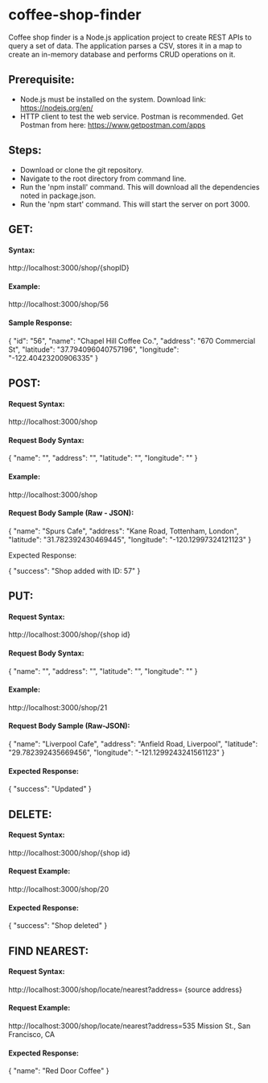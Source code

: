 # coffee-shop-finder
Coffee shop finder is a Node.js application project to create REST APIs to query a set of data. The application parses a CSV, stores it in a map to create an in-memory database and performs CRUD operations on it.

## Prerequisite:

- Node.js must be installed on the system.
  Download link: https://nodejs.org/en/
- HTTP client to test the web service. Postman is recommended.
  Get Postman from here: https://www.getpostman.com/apps



## Steps:
- Download or clone the git repository.
- Navigate to the root directory from command line.
- Run the 'npm install' command. This will download all the dependencies noted in package.json.
- Run the 'npm start' command. This will start the server on port 3000.

## GET:

#### Syntax: 

http://localhost:3000/shop/{shopID}

#### Example:

http://localhost:3000/shop/56

#### Sample Response:

{
    "id": "56",
    "name": "Chapel Hill Coffee Co.",
    "address": "670 Commercial St",
    "latitude": "37.794096040757196",
    "longitude": "-122.40423200906335"
}

## POST:

#### Request Syntax: 

http://localhost:3000/shop

#### Request Body Syntax:
{
    "name": "",
    "address": "",
    "latitude": "",
    "longitude": ""
}

#### Example: 

http://localhost:3000/shop

#### Request Body Sample (Raw - JSON):

{
    "name": "Spurs Cafe",
    "address": "Kane Road, Tottenham, London",
    "latitude": "31.782392430469445",
    "longitude": "-120.12997324121123"
}

Expected Response:

{
    "success": "Shop added with ID: 57"
}

## PUT:

#### Request Syntax: 

http://localhost:3000/shop/{shop id}

#### Request Body Syntax:
{
    "name": "",
    "address": "",
    "latitude": "",
    "longitude": ""
}

#### Example:

http://localhost:3000/shop/21

#### Request Body Sample (Raw-JSON):

{
    "name": "Liverpool Cafe",
    "address": "Anfield Road, Liverpool",
    "latitude": "29.782392435669456",
    "longitude": "-121.1299243241561123"
} 


#### Expected Response:
{
    "success": "Updated"
}


## DELETE:

#### Request Syntax: 

http://localhost:3000/shop/{shop id}

#### Request Example:

http://localhost:3000/shop/20


#### Expected Response:

{
    "success": "Shop deleted"
}

## FIND NEAREST:

#### Request Syntax: 

http://localhost:3000/shop/locate/nearest?address= {source address} 

#### Request Example:

http://localhost:3000/shop/locate/nearest?address=535 Mission St., San Francisco, CA 

#### Expected Response:

{
    "name": "Red Door Coffee"
}

